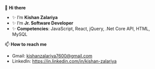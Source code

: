 👋 <strong>Hi there</strong>
- ✨ I’m <strong>Kishan Zalariya</strong>
- ✨ I’m <strong>Jr. Software Developer</strong>
- ✨ <strong>Competencies</strong>: JavaScript, React, jQuery, .Net Core API, HTML, MySQL

📫 <strong>How to reach me</strong><br>
- Gmail: kishanzalariya7600@gmail.com
- LinkedIn: https://in.linkedin.com/in/kishan-zalariya
